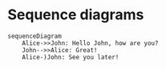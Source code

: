 # Sequence diagrams

```mermaid-example
sequenceDiagram
    Alice->>John: Hello John, how are you?
    John-->>Alice: Great!
    Alice-)John: See you later!
```
